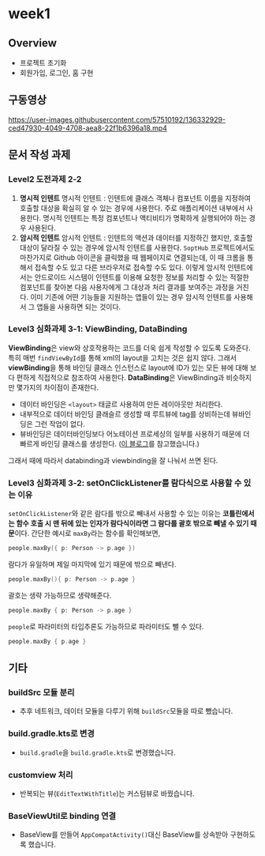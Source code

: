 # week1
## Overview
- 프로젝트 초기화
- 회원가입, 로그인, 홈 구현

## 구동영상
https://user-images.githubusercontent.com/57510192/136332929-ced47930-4049-4708-aea8-22f1b6396a18.mp4

## 문서 작성 과제
### Level2 도전과제 2-2
1. **명시적 인텐트**
   명시적 인텐트 : 인텐트에 클래스 객체나 컴포넌트 이름을 지정하여 호출할 대상을 확실히 알 수 있는 경우에 사용한다. 주로 애플리케이션 내부에서 사용한다. 명시적 인텐트는 특정 컴포넌트나 액티비티가 명확하게 실행되어야 하는 경우 사용된다.
2. **암시적 인텐트**
   암시적 인텐트 : 인텐트의 액션과 데이터를 지정하긴 했지만, 호출할 대상이 달라질 수 있는 경우에 암시적 인텐트를 사용한다. `SoptHub` 프로젝트에서도 마찬가지로 Github 아이콘을 클릭했을 때 웹페이지로 연결되는데, 이 때 크롬을 통해서 접속할 수도 있고 다른 브라우저로 접속할 수도 있다. 이렇게 암시적 인텐트에서는 안드로이드 시스템이 인텐트를 이용해 요청한 정보를 처리할 수 있는 적절한 컴포넌트를 찾아본 다음 사용자에게 그 대상과 처리 결과를 보여주는 과정을 거친다. 이미 기존에 어떤 기능들을 지원하는 앱들이 있는 경우 암시적 인텐트를 사용해서 그 앱들을 사용하면 되는 것이다.
### Level3 심화과제 3-1: ViewBinding, DataBinding
**ViewBinding**은 view와 상호작용하는 코드를 더욱 쉽게 작성할 수 있도록 도와준다. 특히 매번 `findViewById`를 통해 xml의 layout을 고치는 것은 쉽지 않다. 그래서 **viewBinding**을 통해 바인딩 클래스 인스턴스로  layout에 ID가 있는 모든 뷰에 대해 보다 편하게 직접적으로 참조하여 사용한다.
**DataBinding**은 ViewBinding과 비슷하지만 몇가지의 차이점이 존재한다.
- 데이터 바인딩은 `<layout>` 태글르 사용하여 만든 레이아웃만 처리한다.
- 내부적으로 데이터 바인딩 클래슬르 생성할 때 루트뷰에 tag를 상비하는데 뷰바인딩은 그런 작업이 없다.
- 뷰바인딩은 데이터바인딩보다 어노테이션 프로세싱의 일부를 사용하기 때문에 더 빠르게 바인딩 클래스를 생성한다.
  ([이 블로그](https://charlezz.medium.com/view-binding-%EC%82%B4%ED%8E%B4%EB%B3%B4%EA%B8%B0-df3526d909a7)를 참고했습니다.)

그래서 때에 따라서 databinding과 viewbinding을 잘 나눠서 쓰면 된다.
### Level3 심화과제 3-2: setOnClickListener를 람다식으로 사용할 수 있는 이유
`setOnClickListener`와 같은 람다를 밖으로 빼내서 사용할 수 있는 이유는 **코틀린에서는 함수 호출 시 맨 뒤에 있는 인자가 람다식이라면 그 람다를 괄호 밖으로 빼낼 수 있기 때문**이다.
간단한 예시로 `maxBy`라는 함수를 확인해보면,
```kotlin
people.maxBy({ p: Person -> p.age })
```
람다가 유일하며 제일 마지막에 있기 때문에 밖으로 빼낸다.
```kotlin
people.maxBy(){ p: Person -> p.age }
```
괄호는 생략 가능하므로 생략해준다.
```kotlin
people.maxBy { p: Person -> p.age }
```
`people`로 파라미터의 타입추론도 가능하므로 파라미터도 뺄 수 있다.
```kotlin
people.maxBy { p.age }
```

## 기타
### buildSrc 모듈 분리
- 추후 네트워크, 데이터 모듈을 다루기 위해 `buildSrc`모듈을 따로 뺐습니다.

### build.gradle.kts로 변경
- `build.gradle`을 `build.gradle.kts`로 변경했습니다.

### customview 처리
- 반복되는 뷰(`EditTextWithTitle`)는 커스텀뷰로 바꿨습니다.

### BaseViewUtil로 binding 연결
- BaseView를 만들어 `AppCompatActivity()`대신 BaseView를 상속받아 구현하도록 했습니다.